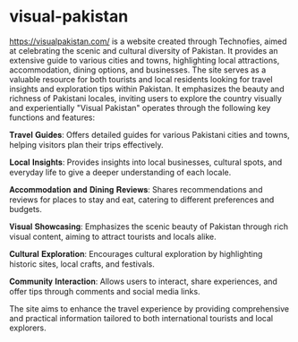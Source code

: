 # visual-pakistan
https://visualpakistan.com/ is a website created through Technofies, aimed at celebrating
the scenic and cultural diversity of Pakistan. It provides an extensive guide to various 
cities and towns, highlighting local attractions, accommodation, dining options, and businesses.
The site serves as a valuable resource for both tourists and local residents looking for travel
insights and exploration tips within Pakistan. It emphasizes the beauty and richness of Pakistani
locales, inviting users to explore the country visually and experientially
"Visual Pakistan" operates through the following key functions and features:

𝐓𝐫𝐚𝐯𝐞𝐥 𝐆𝐮𝐢𝐝𝐞𝐬: Offers detailed guides for various Pakistani cities and towns, helping visitors plan their trips effectively.

𝐋𝐨𝐜𝐚𝐥 𝐈𝐧𝐬𝐢𝐠𝐡𝐭𝐬: Provides insights into local businesses, cultural spots, and everyday life to give a deeper understanding of each locale.

𝐀𝐜𝐜𝐨𝐦𝐦𝐨𝐝𝐚𝐭𝐢𝐨𝐧 𝐚𝐧𝐝 𝐃𝐢𝐧𝐢𝐧𝐠 𝐑𝐞𝐯𝐢𝐞𝐰𝐬: Shares recommendations and reviews for places to stay and eat, catering to different preferences and budgets.

𝐕𝐢𝐬𝐮𝐚𝐥 𝐒𝐡𝐨𝐰𝐜𝐚𝐬𝐢𝐧𝐠: Emphasizes the scenic beauty of Pakistan through rich visual content, aiming to attract tourists and locals alike.

𝐂𝐮𝐥𝐭𝐮𝐫𝐚𝐥 𝐄𝐱𝐩𝐥𝐨𝐫𝐚𝐭𝐢𝐨𝐧: Encourages cultural exploration by highlighting historic sites, local crafts, and festivals.

𝐂𝐨𝐦𝐦𝐮𝐧𝐢𝐭𝐲 𝐈𝐧𝐭𝐞𝐫𝐚𝐜𝐭𝐢𝐨𝐧: Allows users to interact, share experiences, and offer tips through comments and social media links.


The site aims to enhance the travel experience by providing comprehensive and practical information tailored to both international tourists and local explorers.
